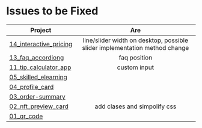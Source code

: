 # Issues to be Fixed

| Project                                                                           |                                    Are                                     |
| --------------------------------------------------------------------------------- | :------------------------------------------------------------------------: |
| [14_interactive_pricing](https://gpx.ge/bitcamp/14_interactive_pricing/)          | line/slider width on desktop, possible slider implementation method change |
| [13_faq_accordiong](https://gpx.ge/bitcamp/13_faq_accordiong/)                    |                                faq position                                |
| [11_tip_calculator_app](https://gpx.ge/bitcamp/11_tip_calculator_app/)            |                                custom input                                |
| [05_skilled_elearning](https://gpx.ge/bitcamp/05_skilled_elearning_landing_page/) |                                                                            |
| [04_profile_card](https://gpx.ge/bitcamp/04_profile_card_component/)              |                                                                            |
| [03_order-summary](https://gpx.ge/bitcamp/03_order-summary/)                      |                                                                            |
| [02_nft_preview_card](https://gpx.ge/bitcamp/02_nft_preview_card/)                |                        add clases and simpolify css                        |
| [01_qr_code](https://gpx.ge/bitcamp/01_qr_code/)                                  |                                                                            |
